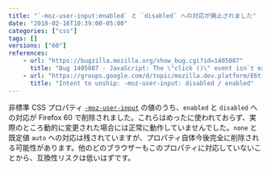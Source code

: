 ```yaml
---
title: "`-moz-user-input:enabled` と `disabled` への対応が廃止されました"
date: "2018-02-16T10:39:00-05:00"
categories: ["css"]
tags: []
versions: ["60"]
references:
    - url: "https://bugzilla.mozilla.org/show_bug.cgi?id=1405087"
      title: "Bug 1405087 - JavaScript: The \"click ()\" event isn`t executing from the script after deleting/setting to \"false\" the \"disabled\" prop of the element \"input type = submit\""
    - url: "https://groups.google.com/d/topic/mozilla.dev.platform/E6tfP__wkwg/discussion"
      title: "Intent to unship: -moz-user-input: disabled / enabled"
---
```

非標準 CSS プロパティ [`-moz-user-input`](https://developer.mozilla.org/docs/Web/CSS/-moz-user-input) の値のうち、`enabled` と `disabled` への対応が Firefox 60 で削除されました。これらはめったに使われておらず、実際のところ動的に変更された場合には正常に動作していませんでした。`none` と既定値 `auto` への対応は残されていますが、プロパティ自体今後完全に削除される可能性があります。他のどのブラウザーもこのプロパティに対応していないことから、互換性リスクは低いはずです。

